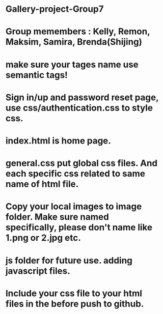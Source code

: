 # Gallery-project-Group7

# Group memembers : Kelly, Remon, Maksim, Samira, Brenda(Shijing)

# make sure your tages name use semantic tags!

# Sign in/up and password reset page, use css/authentication.css to style css.

# index.html is home page.

# general.css put global css files. And each specific css related to same name of html file.

# Copy your local images to image folder. Make sure named specifically, please don't name like 1.png or 2.jpg etc.

# js folder for future use. adding javascript files.

# Include your css file to your html files in the <head> before push to github.
